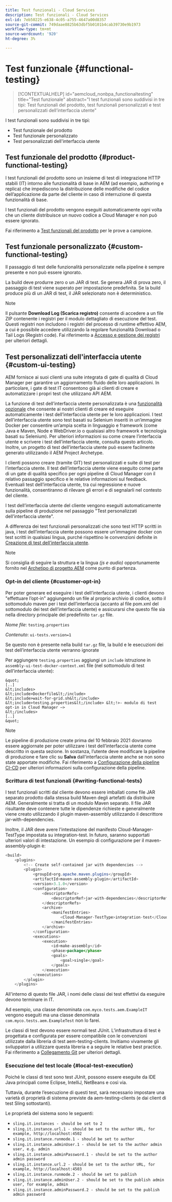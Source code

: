 ```yaml
---
title: Test funzionali - Cloud Services
description: Test funzionali - Cloud Services
exl-id: 7eb50225-e638-4c05-a755-4647a00d8357
source-git-commit: 749daae8825b63dbf5b0101b4cab39730e9b1973
workflow-type: tm+mt
source-wordcount: '920'
ht-degree: 3%

---
```


# Test funzionale {#functional-testing}


>[!CONTEXTUALHELP]
>id="aemcloud_nonbpa_functionaltesting"
>title="Test funzionale"
>abstract="I test funzionali sono suddivisi in tre tipi: Test funzionali del prodotto, test funzionali personalizzati e test personalizzati dell’interfaccia utente"

I test funzionali sono suddivisi in tre tipi:


* Test funzionale del prodotto
* Test funzionale personalizzato
* Test personalizzati dell&#39;interfaccia utente

## Test funzionale del prodotto {#product-functional-testing}

I test funzionali del prodotto sono un insieme di test di integrazione HTTP stabili (IT) intorno alle funzionalità di base in AEM (ad esempio, authoring e replica) che impediscono la distribuzione delle modifiche del codice dell’applicazione da parte del cliente in caso di interruzione di questa funzionalità di base.

I test funzionali del prodotto vengono eseguiti automaticamente ogni volta che un cliente distribuisce un nuovo codice a Cloud Manager e non può essere ignorato.

Fai riferimento a [Test funzionali del prodotto](https://github.com/adobe/aem-test-samples/tree/aem-cloud/smoke) per le prove a campione.

## Test funzionale personalizzato {#custom-functional-testing}

Il passaggio di test delle funzionalità personalizzate nella pipeline è sempre presente e non può essere ignorato.

La build deve produrre zero o un JAR di test. Se genera JAR di prova zero, il passaggio di test viene superato per impostazione predefinita. Se la build produce più di un JAR di test, il JAR selezionato non è deterministico.

>[!NOTE]
>Il pulsante **Download Log (Scarica registro)** consente di accedere a un file ZIP contenente i registri per il modulo dettagliato di esecuzione del test. Questi registri non includono i registri del processo di runtime effettivo AEM, a cui è possibile accedere utilizzando la regolare funzionalità Download o Tail Logs (Registri code). Fai riferimento a [Accesso e gestione dei registri](/help/implementing/cloud-manager/manage-logs.md) per ulteriori dettagli.

## Test personalizzati dell&#39;interfaccia utente {#custom-ui-testing}

AEM fornisce ai suoi clienti una suite integrata di gate di qualità di Cloud Manager per garantire un aggiornamento fluido delle loro applicazioni. In particolare, i gate di test IT consentono già ai clienti di creare e automatizzare i propri test che utilizzano API AEM.

La funzione di test dell’interfaccia utente personalizzata è una [funzionalità opzionale](#customer-opt-in) che consente ai nostri clienti di creare ed eseguire automaticamente i test dell’interfaccia utente per le loro applicazioni. I test dell’interfaccia utente sono test basati su Selenium inseriti in un’immagine Docker per consentire un’ampia scelta in linguaggio e framework (come Java e Maven, Node e WebDriver.io o qualsiasi altro framework e tecnologia basati su Selenium). Per ulteriori informazioni su come creare l’interfaccia utente e scrivere i test dell’interfaccia utente, consulta questo articolo. Inoltre, un progetto di test dell’interfaccia utente può essere facilmente generato utilizzando il AEM Project Archetype.

I clienti possono creare (tramite GIT) test personalizzati e suite di test per l’interfaccia utente. Il test dell’interfaccia utente viene eseguito come parte di un gate di qualità specifico per ogni pipeline di Cloud Manager con il relativo passaggio specifico e le relative informazioni sul feedback. Eventuali test dell’interfaccia utente, tra cui regressione e nuove funzionalità, consentiranno di rilevare gli errori e di segnalarli nel contesto del cliente.

I test dell’interfaccia utente del cliente vengono eseguiti automaticamente sulla pipeline di produzione nel passaggio &quot;Test personalizzati dell’interfaccia utente&quot;.

A differenza dei test funzionali personalizzati che sono test HTTP scritti in java, i test dell’interfaccia utente possono essere un’immagine docker con test scritti in qualsiasi lingua, purché rispettino le convenzioni definite in [Creazione di test dell’interfaccia utente](https://experienceleague.adobe.com/docs/experience-manager-cloud-service/implementing/using-cloud-manager/test-results/ui-testing.html?lang=en#building-ui-tests).

>[!NOTE]
>Si consiglia di seguire la struttura e la lingua *(js e audio)* opportunamente fornito nel [Archetipo di progetto AEM](https://github.com/adobe/aem-project-archetype/tree/master/src/main/archetype/ui.tests) come punto di partenza.

### Opt-in del cliente {#customer-opt-in}

Per poter generare ed eseguire i test dell’interfaccia utente, i clienti devono &quot;effettuare l’opt-in&quot; aggiungendo un file al proprio archivio di codice, sotto il sottomodulo maven per i test dell’interfaccia (accanto al file pom.xml del sottomodulo dei test dell’interfaccia utente) e assicurarsi che questo file sia nella directory principale del predefinito `tar.gz` file.

*Nome file*: `testing.properties`

*Contenuto*: `ui-tests.version=1`

Se questo non è presente nella build `tar.gz` file, la build e le esecuzioni dei test dell’interfaccia utente verranno ignorate

Per aggiungere `testing.properties` aggiungi un `include` istruzione in `assembly-ui-test-docker-context.xml` file (nel sottomodulo di test dell’interfaccia utente):

    &quot;
    [..]
    &lt;includes>
    &lt;include>Dockerfile&lt;/include>
    &lt;include>wait-for-grid.sh&lt;/include>
    &lt;include>testing.properties&lt;/include> &lt;!>- modulo di test opt-in in Cloud Manager —>
    &lt;/includes>
    [..]
    &quot;

>[!NOTE]
>Le pipeline di produzione create prima del 10 febbraio 2021 dovranno essere aggiornate per poter utilizzare i test dell’interfaccia utente come descritto in questa sezione. In sostanza, l’utente deve modificare la pipeline di produzione e fare clic su **Salva** dall’interfaccia utente anche se non sono state apportate modifiche.
>Fai riferimento a [Configurazione della pipeline CI-CD](https://experienceleague.adobe.com/docs/experience-manager-cloud-service/implementing/using-cloud-manager/configure-pipeline.html?lang=en#using-cloud-manager) per ulteriori informazioni sulla configurazione della pipeline.

### Scrittura di test funzionali {#writing-functional-tests}

I test funzionali scritti dal cliente devono essere imballati come file JAR separato prodotto dalla stessa build Maven degli artefatti da distribuire AEM. Generalmente si tratta di un modulo Maven separato. Il file JAR risultante deve contenere tutte le dipendenze richieste e generalmente viene creato utilizzando il plugin maven-assembly utilizzando il descrittore jar-with-dependencies.

Inoltre, il JAR deve avere l&#39;intestazione del manifesto Cloud-Manager-TestType impostata su integration-test. In futuro, saranno supportati ulteriori valori di intestazione. Un esempio di configurazione per il maven-assembly-plugin è:

```java
<build>
    <plugins>
        <!-- Create self-contained jar with dependencies -->
        <plugin>
            <groupId>org.apache.maven.plugins</groupId>
            <artifactId>maven-assembly-plugin</artifactId>
            <version>3.1.0</version>
            <configuration>
                <descriptorRefs>
                    <descriptorRef>jar-with-dependencies</descriptorRef>
                </descriptorRefs>
                <archive>
                    <manifestEntries>
                        <Cloud-Manager-TestType>integration-test</Cloud-Manager-TestType>
                    </manifestEntries>
                </archive>
            </configuration>
            <executions>
                <execution>
                    <id>make-assembly</id>
                    <phase>package</phase>
                    <goals>
                        <goal>single</goal>
                    </goals>
                </execution>
            </executions>
        </plugin>
    </plugins>
```

All&#39;interno di questo file JAR, i nomi delle classi dei test effettivi da eseguire devono terminare in IT.

Ad esempio, una classe denominata `com.myco.tests.aem.ExampleIT` vengono eseguiti ma una classe denominata `com.myco.tests.aem.ExampleTest` non lo farei.

Le classi di test devono essere normali test JUnit. L’infrastruttura di test è progettata e configurata per essere compatibile con le convenzioni utilizzate dalla libreria di test aem-testing-clients. Invitiamo vivamente gli sviluppatori a utilizzare questa libreria e a seguire le relative best practice. Fai riferimento a [Collegamento Git](https://github.com/adobe/aem-testing-clients) per ulteriori dettagli.

### Esecuzione del test locale {#local-test-execution}

Poiché le classi di test sono test JUnit, possono essere eseguite da IDE Java principali come Eclipse, IntelliJ, NetBeans e così via.

Tuttavia, durante l’esecuzione di questi test, sarà necessario impostare una varietà di proprietà di sistema previste da aem-testing-clients (e dai client di test Sling sottostanti).

Le proprietà del sistema sono le seguenti:

* `sling.it.instances - should be set to 2`
* `sling.it.instance.url.1 - should be set to the author URL, for example, http://localhost:4502`
* `sling.it.instance.runmode.1 - should be set to author`
* `sling.it.instance.adminUser.1 - should be set to the author admin user, e.g. admin`
* `sling.it.instance.adminPassword.1 - should be set to the author admin password`
* `sling.it.instance.url.2 - should be set to the author URL, for example, http://localhost:4503`
* `sling.it.instance.runmode.2 - should be set to publish`
* `sling.it.instance.adminUser.2 - should be set to the publish admin user, for example, admin`
* `sling.it.instance.adminPassword.2 - should be set to the publish admin password`
